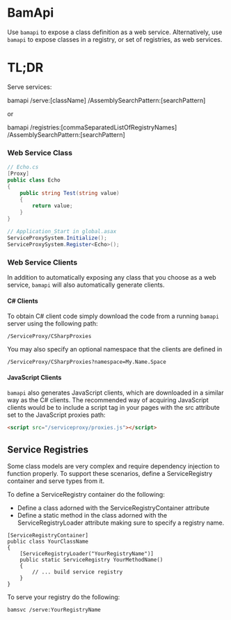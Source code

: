 # BamApi

Use `bamapi` to expose a class definition as a web service.  Alternatively, use `bamapi` to expose classes in a registry, or set of registries, as web services. 

# TL;DR
Serve services:	

bamapi /serve:[className] /AssemblySearchPattern:[searchPattern]

or

bamapi /registries:[commaSeparatedListOfRegistryNames] /AssemblySearchPattern:[searchPattern]

### Web Service Class
```C#
// Echo.cs
[Proxy]
public class Echo
{
	public string Test(string value)
	{
		return value;
	}
}

// Application_Start in global.asax
ServiceProxySystem.Initialize();
ServiceProxySystem.Register<Echo>();
```

### Web Service Clients
In addition to automatically exposing any class that you choose as a
web service, `bamapi` will also automatically generate clients.

#### C# Clients
To obtain C# client code simply download the code from a running `bamapi` server using the following path:

```
/ServiceProxy/CSharpProxies
```

You may also specify an optional namespace that the clients are defined in

```
/ServiceProxy/CSharpProxies?namespace=My.Name.Space
```

#### JavaScript Clients
`bamapi` also generates JavaScript clients, which
are downloaded in a similar way as the C# clients.  The recommended way
of acquiring JavaScript clients would be to include a script tag in your pages
with the src attribute set to the JavaScript proxies path:

```html
<script src="/serviceproxy/proxies.js"></script>
```

## Service Registries
Some class models are very complex and require dependency injection to function properly.  To support these scenarios, define a ServiceRegistry container and serve types from it.

To define a ServiceRegistry container do the following:

- Define a class adorned with the ServiceRegistryContainer attribute
- Define a static method in the class adorned with the ServiceRegistryLoader attribute making sure to specify a registry name.

```
[ServiceRegistryContainer]
public class YourClassName
{
    [ServiceRegistryLoader("YourRegistryName")]
    public static ServiceRegistry YourMethodName()
    {
        // ... build service registry
    }
}
```

To serve your registry do the following:

```
bamsvc /serve:YourRegistryName
```